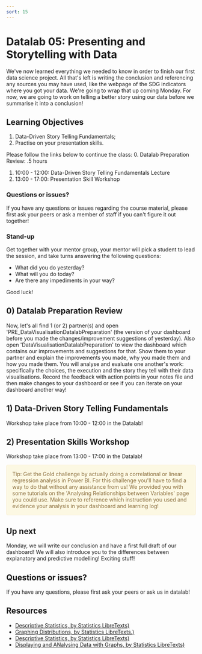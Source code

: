 ```yaml
---
sort: 15
---
```


# Datalab 05: Presenting and Storytelling with Data

We've now learned everything we needed to know in order to finish our first data science project. All that's left is writing the conclusion and referencing any sources you may have used, like the webpage of the SDG indicators where you got your data. We're going to wrap that up coming Monday. For now, we are going to work on telling a better story using our data before we summarise it into a conclusion! 

## Learning Objectives
1. Data-Driven Story Telling Fundamentals;
2. Practise on your presentation skills.

Please follow the links below to continue the class:
0. Datalab Preparation Review: .5 hours
1. 10:00 - 12:00: Data-Driven Story Telling Fundamentals Lecture
2. 13:00 - 17:00: Presentation Skill Workshop

### Questions or issues?
If you have any questions or issues regarding the course material, please first ask your peers or ask a member of staff if you can't figure it out together!

### Stand-up
Get together with your mentor group, your mentor will pick a student to lead the session, and take turns answering the following questions:
- What did you do yesterday?
- What will you do today?
- Are there any impediments in your way?

Good luck!

## 0) Datalab Preparation Review
Now, let's all find 1 (or 2) partner(s) and open 'PRE_DataVisualisationDatalabPreparation' (the version of your dashboard before you made the changes/improvement suggestions of yesterday). Also open 'DataVisualisationDatalabPreparation' to view the dashboard which contains our improvements and suggestions for that. Show them to your partner and explain the improvements you made, why you made them and how you made them. You will analyse and evaluate one another's work: specifically the choices, the execution and the story they tell with their data visualisations. Record the feedback with action points in your notes file and then make changes to your dashboard or see if you can iterate on your dashboard another way!


## 1) Data-Driven Story Telling Fundamentals
Workshop take place from 10:00 - 12:00 in the Datalab!



## 2) Presentation Skills Workshop
Workshop take place from 13:00 - 17:00 in the Datalab!


<div style="padding: 15px; border: 1px solid transparent; border-color: transparent; margin-bottom: 20px; border-radius: 4px; color: #8a6d3b;; background-color: #fcf8e3; border-color: #faebcc;">
Tip: Get the Gold challenge by actually doing a correlational or linear regression analysis in Power BI. For this challenge you'll have to find a way to do that without any assistance from us! We provided you with some tutorials on the 'Analysing Relationships between Variables' page you could use. Make sure to reference which instruction you used and evidence your analysis in your dashboard and learning log!
</div>


## Up next
Monday, we will write our conclusion and have a first full draft of our dashboard! We will also introduce you to the differences between explanatory and predictive modelling! Exciting stuff!


## Questions or issues?
If you have any questions, please first ask your peers or ask us in datalab!

## Resources
- [Descriptive Statistics, by Statistics LibreTexts)](https://statics.teams.cdn.office.net/evergreen-assets/safelinks/1/atp-safelinks.html?url=https%3A%2F%2Fstats.libretexts.org%2FBookshelves%2FIntroductory_Statistics%2FBook%253A_Introductory_Statistics_(OpenStax)%2F02%253A_Descriptive_Statistics)
- [Graphing Distributions, by Statistics LibreTexts.)](https://statics.teams.cdn.office.net/evergreen-assets/safelinks/1/atp-safelinks.html?url=https%3A%2F%2Fstats.libretexts.org%2FBookshelves%2FIntroductory_Statistics%2FBook%253A_Introductory_Statistics_(Lane)%2F02%253A_Graphing_Distributions)
-  [Descriptive Statistics, by Statistics LibreTexts)](https://statics.teams.cdn.office.net/evergreen-assets/safelinks/1/atp-safelinks.html?url=https%3A%2F%2Fstats.libretexts.org%2FBookshelves%2FIntroductory_Statistics%2FBook%253A_Introductory_Statistics_(Shafer_and_Zhang)%2F02%253A_Descriptive_Statistics)
 - [Displaying and ANalysing Data with Graphs, by Statistics LibreTexts)](https://statics.teams.cdn.office.net/evergreen-assets/safelinks/1/atp-safelinks.html?url=https%3A%2F%2Fstats.libretexts.org%2FBookshelves%2FIntroductory_Statistics%2FBook%253A_Inferential_Statistics_and_Probability_-_A_Holistic_Approach_(Geraghty)%2F02%253A_Displaying_and_Analyzing_Data_with_Graphs)
